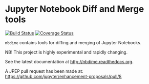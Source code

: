 # Jupyter Notebook Diff and Merge tools

[![Build Status](https://travis-ci.org/martinal/nbdime.svg?branch=master)](https://travis-ci.org/martinal/nbdime.svg?branch=master)
[![Coverage Status](https://coveralls.io/repos/martinal/nbdime/badge.svg?branch=master&service=github)](https://coveralls.io/github/martinal/nbdime?branch=master)

`nbdime` contains tools for diffing and merging of Jupyter Notebooks.

NB! This project is highly experimental and rapidly changing.

See the latest documentation at http://nbdime.readthedocs.org.

A JPEP pull request has been made at:
https://github.com/jupyter/enhancement-proposals/pull/8
